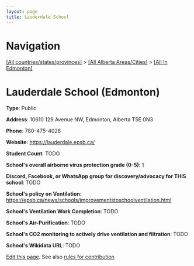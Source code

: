 ```yaml
---
layout: page
title: Lauderdale School
---
```

# Navigation

[[All countries/states/provinces]](../../..) > [[All Alberta Areas/Cities]](../..) > [[All In Edmonton]](..)

# Lauderdale School (Edmonton)

**Type**: Public

**Address**: 10610 129 Avenue NW, Edmonton, Alberta T5E 0N3

**Phone**: 780-475-4028

**Website**: <https://lauderdale.epsb.ca/>

**Student Count**: TODO

**School's overall airborne virus protection grade (0-5)**: 1

**Discord, Facebook, or WhatsApp group for discovery/advocacy for THIS school**: TODO

**School's policy on Ventilation**: <https://epsb.ca/news/schools/improvementstoschoolventilation.html>

**School's Ventilation Work Completion**: TODO

**School's Air-Purification**: TODO

**School's CO2 monitoring to actively drive ventilation and filtration**: TODO

**School's Wikidata URL**: TODO


[Edit this page](https://github.com/ventilate-schools/AB/edit/main/./Edmonton/Lauderdale_School.md). See also [rules for contribution](../../../contribution-rules/)